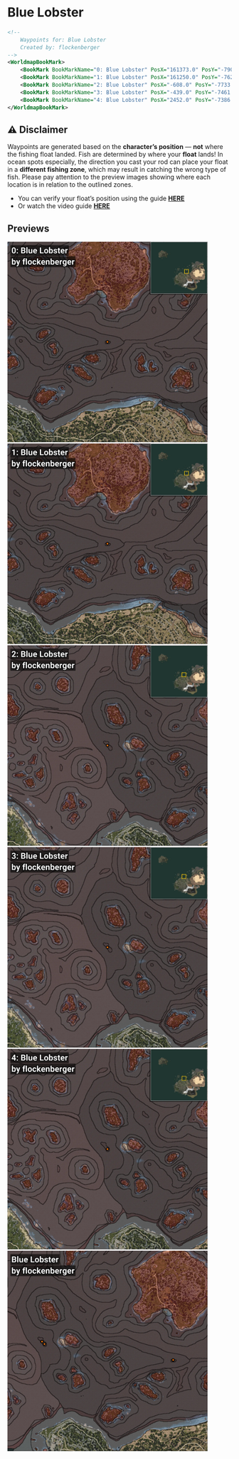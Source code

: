 # Blue Lobster
```xml
<!--
    Waypoints for: Blue Lobster
    Created by: flockenberger
-->
<WorldmapBookMark>
    <BookMark BookMarkName="0: Blue Lobster" PosX="161373.0" PosY="-7905.0" PosZ="230900.0" />
    <BookMark BookMarkName="1: Blue Lobster" PosX="161250.0" PosY="-7621.0" PosZ="231132.0" />
    <BookMark BookMarkName="2: Blue Lobster" PosX="-608.0" PosY="-7733.0" PosZ="253619.0" />
    <BookMark BookMarkName="3: Blue Lobster" PosX="-439.0" PosY="-7461.0" PosZ="253844.0" />
    <BookMark BookMarkName="4: Blue Lobster" PosX="2452.0" PosY="-7386.0" PosZ="250864.0" />
</WorldmapBookMark>
```

## ⚠️ Disclaimer
Waypoints are generated based on the __**character’s position**__ — __not__ where the fishing float landed.
Fish are determined by where your **float** lands!
In ocean spots especially, the direction you cast your rod can place your float in a **different fishing zone**, which may result in catching the wrong type of fish.
Please pay attention to the preview images showing where each location is in relation to the outlined zones.

- You can verify your float’s position using the guide [**HERE**](https://flockenberger.github.io/bdo-fish-position/)
- Or watch the video guide [**HERE**](https://youtu.be/t-VXcRoNojk)

## Previews
<img src="./Blue Lobster_0_Preview.webp" width="450"/> <img src="./Blue Lobster_1_Preview.webp" width="450"/> <img src="./Blue Lobster_2_Preview.webp" width="450"/> <img src="./Blue Lobster_3_Preview.webp" width="450"/> <img src="./Blue Lobster_4_Preview.webp" width="450"/> <img src="./Blue Lobster_Preview.webp" width="450"/> 